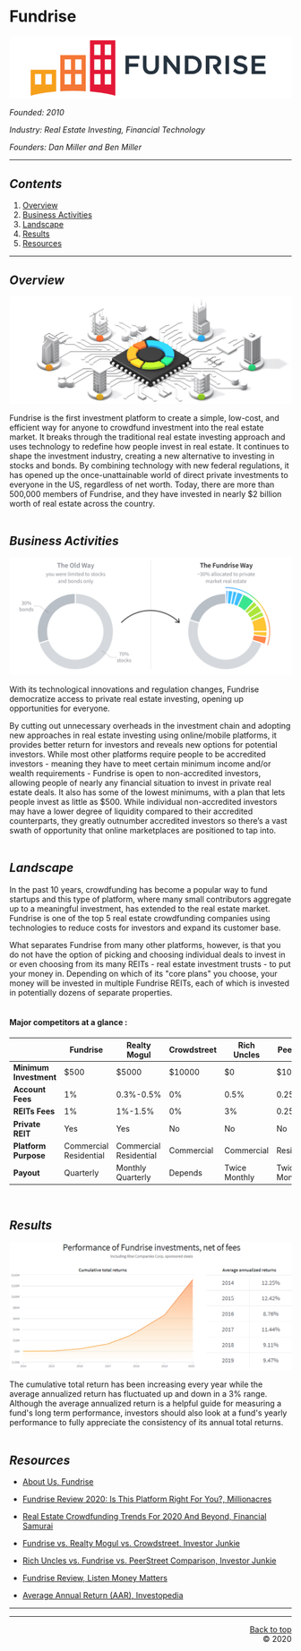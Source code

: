 <a name="top"></a>
# **Fundrise**


![Fundrise-Logo](images/fundrise-logo1.png)


*Founded: 2010*

*Industry: Real Estate Investing, Financial Technology*

*Founders: Dan Miller and Ben Miller*   

---
## *Contents*
1. [Overview](#Overview)
1. [Business Activities](#Business-Activities)
1. [Landscape](#Landscape)
1. [Results](#Results)
1. [Resources](#Resources)
---  

## *Overview*

![Portfolio](images/Pros2.png)

Fundrise is the first investment platform to create a simple, low-cost, and efficient way for anyone to crowdfund investment into the real estate market. It breaks through the traditional real estate investing approach and uses technology to redefine how people invest in real estate. It continues to shape the investment industry, creating a new alternative to investing in stocks and bonds. By combining technology with new federal regulations, it has opened up the once-unattainable world of direct private investments to everyone in the US, regardless of net worth. Today, there are more than 500,000 members of Fundrise, and they have invested in nearly $2 billion worth of real estate across the country.<br><br>   


## *Business Activities*

![The-Fundrise-Way](images/Pros1.png)

With its technological innovations and regulation changes, Fundrise democratize access to private real estate investing, opening up opportunities for everyone.

By cutting out unnecessary overheads in the investment chain and adopting new approaches in real estate investing using online/mobile platforms, it provides better return for investors and reveals new options for potential investors. While most other platforms require people to be accredited investors - meaning they have to meet certain minimum income and/or wealth requirements - Fundrise is open to non-accredited investors, allowing people of nearly any financial situation to invest in private real estate deals. It also has some of the lowest minimums, with a plan that lets people invest as little as $500. While individual non-accredited investors may have a lower degree of liquidity compared to their accredited counterparts, they greatly outnumber accredited investors so there’s a vast swath of opportunity that online marketplaces are positioned to tap into.<br><br>


## *Landscape*

In the past 10 years, crowdfunding has become a popular way to fund startups and this type of platform, where many small contributors aggregate up to a meaningful investment, has extended to the real estate market. Fundrise is one of the top 5 real estate crowdfunding companies using technologies to reduce costs for investors and expand its customer base.

What separates Fundrise from many other platforms, however, is that you do not have the option of picking and choosing individual deals to invest in or even choosing from its many REITs - real estate investment trusts - to put your money in. Depending on which of its "core plans" you choose, your money will be invested in multiple Fundrise REITs, each of which is invested in potentially dozens of separate properties.<br><br>   
   
   
#### Major competitors at a glance :  


|                      |**Fundrise**             |**Realty Mogul**         |**Crowdstreet**|**Rich Uncles**|**PeerStreet**   |
|----------------------|------------------------ |-------------------------|---------------|-------------|-------------|
|**Minimum Investment**|$500                     |$5000                    |$10000         |$0           |$1000        |
|**Account Fees**      | 1%                      |0.3%-0.5%                |0%             |0.5%         |0.25%-1%     |
|**REITs Fees**        | 1%                      |1%-1.5%                  |0%             |3%           |0.25%-1%     |
|**Private REIT**      |Yes                      |Yes                      |No             |No           |No           |
|**Platform Purpose**  |Commercial<br>Residential|Commercial<br>Residential|Commercial     |Commercial   |Residential  |
|**Payout**            |Quarterly                  |Monthly<br>Quarterly   |Depends        |Twice Monthly|Twice Monthly|

<br>


## *Results*

![Performance](images/Result1.png)

The cumulative total return has been increasing every year while the average annualized return has fluctuated up and down in a 3% range. Although the average annualized return is a helpful guide for measuring a fund's long term performance, investors should also look at a fund's yearly performance to fully appreciate the consistency of its annual total returns.<br><br>   


## *Resources*

* [About Us, Fundrise](https://fundrise.com/about/)

* [Fundrise Review 2020: Is This Platform Right For You?, Millionacres](https://www.fool.com/millionacres/real-estate-investing/crowdfunding/fundrise-review-commercial-real-estate-crowdfunding/)

* [Real Estate Crowdfunding Trends For 2020 And Beyond, Financial Samurai](https://www.financialsamurai.com/real-estate-crowdfunding-trends-for-2020-and-beyond/)

* [Fundrise vs. Realty Mogul vs. Crowdstreet, Investor Junkie](https://investorjunkie.com/real-estate/fundrise-vs-realty-mogul-vs-crowdstreet/)

* [Rich Uncles vs. Fundrise vs. PeerStreet Comparison, Investor Junkie](https://investorjunkie.com/compare/rich-uncles-vs-fundrise-vs-peerstreet/)

* [Fundrise Review, Listen Money Matters](https://www.listenmoneymatters.com/fundrise-review/)

* [Average Annual Return (AAR), Investopedia](https://www.investopedia.com/terms/a/aar.asp)   
   
   
-----
-----

<P align=right>
    <a href="#top">Back to top</a>
    <br>
    &copy; 2020
</P>
